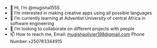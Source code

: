 - 👋 Hi, I’m @mugisha1555
- 👀 I’m interested in making creative apps using all possible languages
- 🌱 I’m currently learning at Adventist University of central Africa in software engineering
- 💞️ I’m looking to collaborate on different projects with people
- 📫 How to reach me, Email: mugishaolivier198@gmail.com
                       Phone Number:+250783344915

<!---
mugisha1555/mugisha1555 is a ✨ special ✨ repository because its `README.md` (this file) appears on your GitHub profile.
You can click the Preview link to take a look at your changes.
--->
